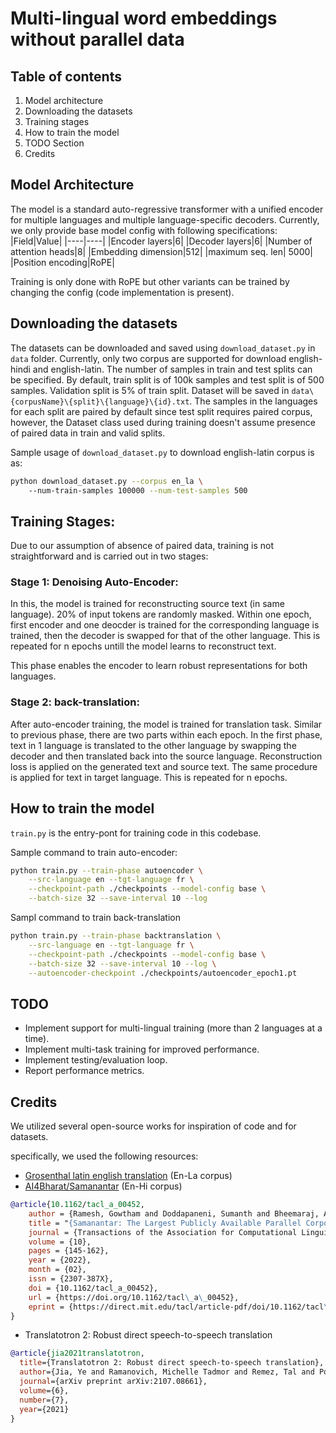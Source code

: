 # Multi-lingual word embeddings without parallel data

## Table of contents
<ol>
    <li>Model architecture</li>
    <li>Downloading the datasets</li>
    <li>Training stages</li>
    <!-- <li>Important files</li> -->
    <li>How to train the model</li>
    <li>TODO Section</li>
    <li>Credits</li>
</ol>

## Model Architecture
The model is a standard auto-regressive transformer with a unified encoder for multiple languages and multiple language-specific decoders. 
Currently, we only provide base model config with following specifications:
|Field|Value|
|----|----|
|Encoder layers|6|
|Decoder layers|6|
|Number of attention heads|8|
|Embedding dimension|512|
|maximum seq. len| 5000|
|Position encoding|RoPE|


Training is only done with RoPE but other variants can be trained by changing the config (code implementation is present).

## Downloading the datasets
The datasets can be downloaded and saved using `download_dataset.py` in `data` folder. Currently, only two corpus are supported for download english-hindi and english-latin. The number of samples in train and test splits can be specified. By default, train split is of 100k samples and test split is of 500 samples. Validation split is 5% of train split. Dataset will be saved in `data\{corpusName}\{split}\{language}\{id}.txt`. The samples in the languages for each split are paired by default since test split requires paired corpus, however, the Dataset class used during training doesn't assume presence of paired data in train and valid splits. 

Sample usage of `download_dataset.py` to download english-latin corpus is as:
```bash
python download_dataset.py --corpus en_la \ 
    --num-train-samples 100000 --num-test-samples 500
```

## Training Stages:
Due to our assumption of absence of paired data, training is not straightforward and is carried out in two stages:

### Stage 1: Denoising Auto-Encoder:
In this, the model is trained for reconstructing source text (in same language). 20% of input tokens are randomly masked. Within one epoch, first encoder and one deocder is trained for the corresponding language is trained, then the decoder is swapped for that of the other language. This is repeated for n epochs untill the model learns to reconstruct text. 

This phase enables the encoder to learn robust representations for both languages.

### Stage 2: back-translation:
After auto-encoder training, the model is trained for translation task.
Similar to previous phase, there are two parts within each epoch. In the first phase, text in 1 language is translated to the other language by swapping the decoder and then translated back into the source language. Reconstruction loss is applied on the generated text and source text. The same procedure is applied for text in target language. This is repeated for n epochs.

## How to train the model
`train.py` is the entry-pont for training code in this codebase.

Sample command to train auto-encoder:
```bash
python train.py --train-phase autoencoder \
    --src-language en --tgt-language fr \
    --checkpoint-path ./checkpoints --model-config base \
    --batch-size 32 --save-interval 10 --log
```

Sampl command to train back-translation
```bash
python train.py --train-phase backtranslation \
    --src-language en --tgt-language fr \
    --checkpoint-path ./checkpoints --model-config base \
    --batch-size 32 --save-interval 10 --log \
    --autoencoder-checkpoint ./checkpoints/autoencoder_epoch1.pt
```

## TODO
* Implement support for multi-lingual training (more than 2 languages at a time).
* Implement multi-task training for improved performance.
* Implement testing/evaluation loop.
* Report performance metrics.

## Credits
We utilized several open-source works for inspiration of code and for datasets.

specifically, we used the following resources:
* <a href="https://huggingface.co/datasets/grosenthal/latin_english_translation">Grosenthal latin english translation</a> (En-La corpus)
* <a href="https://huggingface.co/datasets/ai4bharat/samanantar">AI4Bharat/Samanantar</a> (En-Hi corpus)
```bibtex
@article{10.1162/tacl_a_00452,
    author = {Ramesh, Gowtham and Doddapaneni, Sumanth and Bheemaraj, Aravinth and Jobanputra, Mayank and AK, Raghavan and Sharma, Ajitesh and Sahoo, Sujit and Diddee, Harshita and J, Mahalakshmi and Kakwani, Divyanshu and Kumar, Navneet and Pradeep, Aswin and Nagaraj, Srihari and Deepak, Kumar and Raghavan, Vivek and Kunchukuttan, Anoop and Kumar, Pratyush and Khapra, Mitesh Shantadevi},
    title = "{Samanantar: The Largest Publicly Available Parallel Corpora Collection for 11 Indic Languages}",
    journal = {Transactions of the Association for Computational Linguistics},
    volume = {10},
    pages = {145-162},
    year = {2022},
    month = {02},
    issn = {2307-387X},
    doi = {10.1162/tacl_a_00452},
    url = {https://doi.org/10.1162/tacl\_a\_00452},
    eprint = {https://direct.mit.edu/tacl/article-pdf/doi/10.1162/tacl\_a\_00452/1987010/tacl\_a\_00452.pdf},
}
```
* Translatotron 2: Robust direct speech-to-speech translation
```bibtex
@article{jia2021translatotron,
  title={Translatotron 2: Robust direct speech-to-speech translation},
  author={Jia, Ye and Ramanovich, Michelle Tadmor and Remez, Tal and Pomerantz, Roi},
  journal={arXiv preprint arXiv:2107.08661},
  volume={6},
  number={7},
  year={2021}
}
```